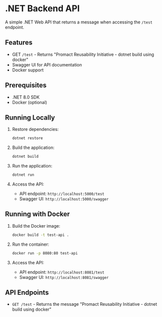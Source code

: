 # .NET Backend API

A simple .NET Web API that returns a message when accessing the `/test` endpoint.

## Features

- GET `/test` - Returns "Promact Reusability Initiative - dotnet build using docker"
- Swagger UI for API documentation
- Docker support

## Prerequisites

- .NET 8.0 SDK
- Docker (optional)

## Running Locally

1. Restore dependencies:
   ```bash
   dotnet restore
   ```

2. Build the application:
   ```bash
   dotnet build
   ```

3. Run the application:
   ```bash
   dotnet run
   ```

4. Access the API:
   - API endpoint: `http://localhost:5000/test`
   - Swagger UI: `http://localhost:5000/swagger`

## Running with Docker

1. Build the Docker image:
   ```bash
   docker build -t test-api .
   ```

2. Run the container:
   ```bash
   docker run -p 8080:80 test-api
   ```

3. Access the API:
   - API endpoint: `http://localhost:8081/test`
   - Swagger UI: `http://localhost:8081/swagger`

## API Endpoints

- `GET /test` - Returns the message "Promact Reusability Initiative - dotnet build using docker"
